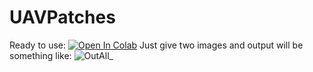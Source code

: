 # UAVPatches

Ready to use: [![Open In Colab](https://colab.research.google.com/assets/colab-badge.svg)](https://colab.research.google.com/github/farhadinima75/UAVPatches/blob/main/UAVPatches.ipynb)
Just give two images and output will be something like:
![OutAll_](https://user-images.githubusercontent.com/64414275/143573472-b564fdb9-a804-4b32-b804-5e2c82af8e92.png)
